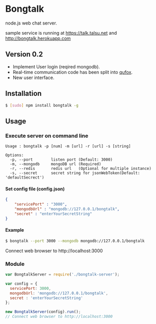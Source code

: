 Bongtalk
========

node.js web chat server.

sample service is running at https://talk.talsu.net and http://bongtalk.herokuapp.com

## Version 0.2

* Implement User login (reqired mongodb).
* Real-time communication code has been split into [qufox](https://github.com/talsu/qufox).
* New user interface.

## Installation

```bash
$ [sudo] npm install bongtalk -g
```


## Usage

### Execute server on command line
```
Usage : bongtalk -p [num] -m [url] -r [url] -s [string]

Options:
  -p, --port        listen port (Default: 3000)
  -m, --mongodb     mongoDB url (Required)
  -r, --redis	    redis url	(Optional for multiple instance)
  -s, --secret      secret string for jsonWebToken(Default: 'defaultSecrect')
```
#### Set config file (config.json)
```json
{
	"servicePort" : "3000",
	"mongodbUrl" : "mongodb://127.0.0.1/bongtalk",
	"secret" : "enterYourSecretString"
}
```
#### Example
```bash
$ bongtalk --port 3000 --mongodb mongodb://127.0.0.1/bongtalk
```
Connect web browser to http://localhost:3000

### Module
```javascript
var BongtalkServer = require('./bongtalk-server');

var config = {
  servicePort: 3000,
  mongodbUrl: 'mongodb://127.0.0.1/bongtalk',
  secret : 'enterYourSecretString'
};

new BongtalkServer(config).run();
// Connect web browser to http://localhost:3000
```
